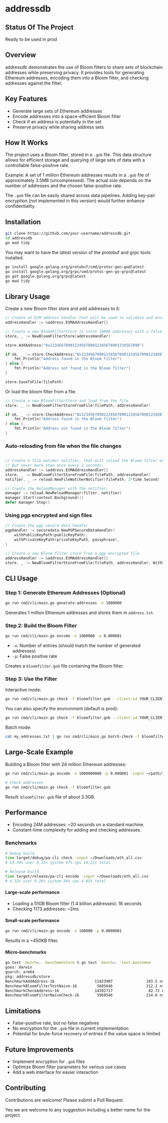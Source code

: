 # addressdb

## Status Of The Project

Ready to be used in prod

## Overview

addressdb demonstrates the use of Bloom filters to share sets of blockchain addresses while preserving privacy. It provides tools for generating Ethereum addresses, encoding them into a Bloom filter, and checking addresses against the filter.

## Key Features

- Generate large sets of Ethereum addresses
- Encode addresses into a space-efficient Bloom filter
- Check if an address is potentially in the set
- Preserve privacy while sharing address sets

## How It Works

The project uses a Bloom filter, stored in a `.gob` file. This data structure allows for efficient storage and querying of large sets of data with a controllable false-positive rate.

Example: A set of 1 million Ethereum addresses results in a `.gob` file of approximately 3.5MB (uncompressed). The actual size depends on the number of addresses and the chosen false-positive rate.

The `.gob` file can be easily shared across data pipelines. Adding key-pair encryption (not implemented in this version) would further enhance confidentiality.

## Installation

```bash
git clone https://github.com/your-username/addressdb.git
cd addressdb
go mod tidy
```

You may want to have the latest version of the protobuf and grpc tools installed.
```bash
go install google.golang.org/protobuf/cmd/protoc-gen-go@latest
go install google.golang.org/grpc/cmd/protoc-gen-go-grpc@latest
go get google.golang.org/grpc@latest
go mod tidy
```

## Library Usage

Create a new Bloom filter store and add addresses to it:
```go
// Create an EVM address handler that will be used to validate and encode addresses
addressHandler := &address.EVMAddressHandler{}

// Create a new BloomFilterStore to store 10000 addresses with a false positive rate of 0.0000001
store, _ := NewBloomFilterStore(addressHandler)

store.AddAddress("0x1234567890123456789012345678901234567890")

if ok, _ := store.CheckAddress("0x1234567890123456789012345678901234567890"); ok {
    fmt.Println("Address found in the Bloom filter")
} else {
    fmt.Println("Address not found in the Bloom filter")
}

store.SaveToFile(filePath)
```

Or load the bloom filter from a file:
```go
// Create a new BloomFilterStore and load from the file
store, _ := NewBloomFilterStoreFromFile(filePath, addressHandler)

if ok, _ := store.CheckAddress("0x1234567890123456789012345678901234567890"); ok {
    fmt.Println("Address found in the Bloom filter")
} else {
    fmt.Println("Address not found in the Bloom filter")
}
```

### Auto-reloading from file when the file changes
```go

// Create a file watcher notifier, that will reload the Bloom filter when the file changes.  
// But never more than once every 2 seconds.
addressHandler := &address.EVMAddressHandler{}
store, _ := NewBloomFilterStoreFromFile(filePath, addressHandler)
notifier, _ := reload.NewFileWatcherNotifier(filePath, 2*time.Second)

// Create the ReloadManager with the notifier.
manager := reload.NewReloadManager(filter, notifier)
manager.Start(context.Background())
defer manager.Stop()

```

### Using pgp encrypted and sign files
```go
// Create the pgp secure data handler
pgpHandler := securedata.NewPGPSecureDataHandler(
	withPublicKeyPath(publicKeyPath),
	withPrivateKeyPath(privateKeyPath, passphrase),
)

// Create a new Bloom filter store from a pgp encrypted file
addressHandler := &address.EVMAddressHandler{}
store, _ := NewBloomFilterStoreFromFile(filePath, addressHandler, WithSecureDataHandler(pgpHandler))
```

## CLI Usage

### Step 1: Generate Ethereum Addresses (Optional)

```bash
go run cmd/cli/main.go generate-addresses -n 1000000
```

Generates 1 million Ethereum addresses and stores them in `address.txt`.

### Step 2: Build the Bloom Filter

```bash
go run cmd/cli/main.go encode -n 1000000 -p 0.000001
```

- `-n`: Number of entries (should match the number of generated addresses)
- `-p`: False positive rate

Creates a `bloomfilter.gob` file containing the Bloom filter.

### Step 3: Use the Filter

Interactive mode:

```bash
go run cmd/cli/main.go check -f bloomfilter.gob --client-id YOUR_CLIENT_ID --client-secret YOUR_CLIENT_SECRET
```
You can also specify the environment (default is prod):

```bash
go run cmd/cli/main.go check -f bloomfilter.gob --client-id YOUR_CLIENT_ID --client-secret YOUR_CLIENT_SECRET --env dev
```

Batch mode:

```bash
cat my_addresses.txt | go run cmd/cli/main.go batch-check -f bloomfilter.gob --client-id YOUR_CLIENT_ID --client-secret YOUR_CLIENT_SECRET
```


## Large-Scale Example

Building a Bloom filter with 24 million Ethereum addresses:

```bash
go run cmd/cli/main.go encode -n 1000000000 -p 0.000001 -input ~/path/to/eth_all.csv

# Check addresses
go run cmd/cli/main.go check -f bloomfilter.gob
```

Result: `bloomfilter.gob` file of about 3.3GB.

## Performance

- Encoding 24M addresses: ~20 seconds on a standard machine.
- Constant-time complexity for adding and checking addresses.

### Benchmarks

```bash
# Debug build
time target/debug/pa-cli check -input ~/Downloads/eth_all.csv
# 13.59s user 0.33s system 97% cpu 14.211 total

# Release build
time target/release/pa-cli encode -input ~/Downloads/eth_all.csv
# 4.32s user 0.26s system 94% cpu 4.835 total
```

#### Large-scale performance

- Loading a 51GB Bloom filter (1.4 billion addresses): 18 seconds
- Checking 1173 addresses: ~2ms

#### Small-scale performance

```bash
go run cmd/cli/main.go encode -n 100000 -p 0.0000001
```

Results in a ~450KB filter.

#### Micro-benchmarks

```bash
go test -bench=. -benchmemstore % go test -bench=. -test.benchmem        
goos: darwin
goarch: arm64
pkg: addressdb/store
BenchmarkAddAddress-16                  11823907               103.5 ns/op            48 B/op          1 allocs/op
BenchmarkBloomFilterTestNaive-16         5685646               212.2 ns/op            95 B/op          1 allocs/op
BenchmarkCheckAddress-16                14392717                82.72 ns/op           48 B/op          1 allocs/op
BenchmarkBloomFilterNaiveCheck-16        5969546               214.6 ns/op            95 B/op          1 allocs/op
```

## Limitations

- False-positive rate, but no false negatives
- No encryption for the `.gob` file in current implementation
- Potential for brute-force recovery of entries if the value space is limited

## Future Improvements

- Implement encryption for `.gob` files
- Optimize Bloom filter parameters for various use cases
- Add a web interface for easier interaction

## Contributing

Contributions are welcome! Please submit a Pull Request.​​​​​​​​​​​​​​​​

Yes we are welcome to any suggestion including a better name for the project.
